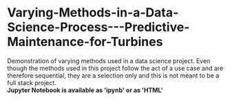 # Varying-Methods-in-a-Data-Science-Process---Predictive-Maintenance-for-Turbines
Demonstration of varying methods used in a data science project. Even though the methods used in this project follow the act of a use case and are therefore sequential, they are a selection only and this is not meant to be a full stack project.  
**Jupyter Notebook is available as 'ipynb' or as 'HTML'**

